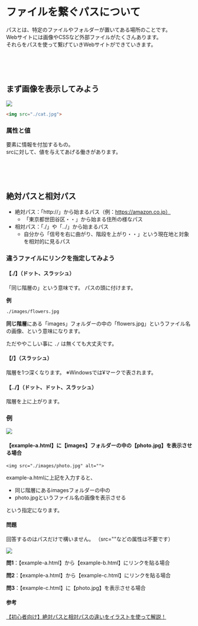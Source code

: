 
# ファイルを繋ぐパスについて

パスとは、特定のファイルやフォルダーが置いてある場所のことです。  
Webサイトには画像やCSSなど外部ファイルがたくさんあります。  
それらをパスを使って繋げていきWebサイトができていきます。  


<br><br><br>

## まず画像を表示してみよう

![](https://laro.jp/wp-content/uploads/2019/11/lesson-html-path-cat1.jpeg)

```html
<img src="./cat.jpg">
```


### 属性と値

要素に情報を付加するもの。  
srcに対して、値を与えてあげる働きがあります。

<br><br><br>

## 絶対パスと相対パス

- 絶対パス：「http://」から始まるパス（例：https://amazon.co.jp）
    - 「東京都世田谷区・・」から始まる住所の様なパス
- 相対パス：「./」や「../」から始まるパス
    - 自分から「信号を右に曲がり、階段を上がり・・」という現在地と対象を相対的に見るパス


### 違うファイルにリンクを指定してみよう

#### 【./】（ドット、スラッシュ）

「同じ階層の」という意味です。
パスの頭に付けます。

**例**
```html
./images/flowers.jpg
```
**同じ階層**にある「images」フォルダーの中の「flowers.jpg」というファイル名の画像、という意味になります。

ただややこしい事に `./` は無くても大丈夫です。


#### 【/】（スラッシュ）

階層を1つ深くなります。
※Windowsでは¥マークで表されます。

#### 【../】（ドット、ドット、スラッシュ）
階層を上に上がります。

### 例

![](https://laro.jp/wp-content/uploads/2019/11/lesson-html-path-link1.png)


#### 【example-a.html】に【images】フォルダーの中の【photo.jpg】を表示させる場合

```<img src="./images/photo.jpg" alt="">```

example-a.htmlに上記を入力すると、

* 同じ階層にあるimagesフォルダーの中の
* photo.jpgというファイル名の画像を表示させる

という指定になります。



#### 問題

回答するのはパスだけで構いません。
（src=""などの属性は不要です）

![](https://laro.jp/wp-content/uploads/2019/11/lesson-html-path-link2.png)

**問1**：【example-a.html】から【example-b.html】にリンクを貼る場合

**問2**：【example-a.html】から【example-c.html】にリンクを貼る場合

**問3**：【example-c.html】に【photo.jpg】を表示させる場合


#### 参考
[【初心者向け】絶対パスと相対パスの違いをイラストを使って解説！](https://webliker.info/78726/)
